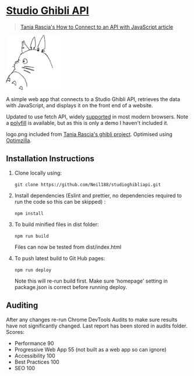 # [Studio Ghibli API](https://github.com/Neil188)

> [Tania Rascia's How to Connect to an API with JavaScript article](https://www.taniarascia.com/how-to-connect-to-an-api-with-javascript/)

![Logo of the project](./dist/images/ghibliapp.png)

A simple web app that connects to a Studio Ghibli API, retrieves the data with JavaScript, and displays it on the front end of a website.

Updated to use fetch API, widely [supported](https://caniuse.com/#feat=fetch) in most modern browsers.
Note a [polyfill](https://github.com/github/fetch) is available, but as this is only a demo I haven't included it.

logo.png included from [Tania Rascia's ghibli project](https://github.com/taniarascia/sandbox/tree/master/ghibli).
Optimised using [Optimzilla](http://optimizilla.com/).

## Installation Instructions

1. Clone locally using:

    `git clone https://github.com/Neil188/studioghibliapi.git`

2. Install dependencies (Eslint and prettier, no dependencies required to run the code so this can be skipped) :

    `npm install`

3. To build minified files in dist folder:

    `npm run build`

    Files can now be tested from dist/index.html

4. To push latest build to Git Hub pages:

    `npm run deploy`

    Note this will re-run build first.
    Make sure 'homepage' setting in package.json is correct before running deploy.

## Auditing

After any changes re-run Chrome DevTools Audits to make sure results have not significantly changed.
Last report has been stored in audits folder.  Scores:

* Performance 90
* Progressive Web App 55 (not built as a web app so can ignore)
* Accessibility 100
* Best Practices 100
* SEO 100
